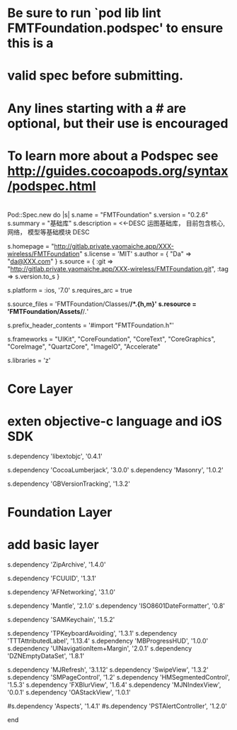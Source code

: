 #
# Be sure to run `pod lib lint FMTFoundation.podspec' to ensure this is a
# valid spec before submitting.
#
# Any lines starting with a # are optional, but their use is encouraged
# To learn more about a Podspec see http://guides.cocoapods.org/syntax/podspec.html
#

Pod::Spec.new do |s|
  s.name             = "FMTFoundation"
  s.version          = "0.2.6"
  s.summary          = "基础库"
  s.description      = <<-DESC
运图基础库， 目前包含核心, 网络， 模型等基础模块
  DESC

  s.homepage         = "http://gitlab.private.yaomaiche.app/XXX-wireless/FMTFoundation"
  s.license          = 'MIT'
  s.author           = { "Da" => "da@XXX.com" }
  s.source           = { :git => "http://gitlab.private.yaomaiche.app/XXX-wireless/FMTFoundation.git", :tag => s.version.to_s }

  s.platform     = :ios, '7.0'
  s.requires_arc = true

  s.source_files = 'FMTFoundation/Classes/**/*.{h,m}'
  s.resource = 'FMTFoundation/Assets/**/*.*'

  s.prefix_header_contents = '#import "FMTFoundation.h"'

  s.frameworks = "UIKit",
    "CoreFoundation",
    "CoreText",
    "CoreGraphics",
    "CoreImage",
    "QuartzCore",
    "ImageIO",
    "Accelerate"

  s.libraries = 'z'

  # Core Layer
  # exten objective-c language and iOS SDK

  s.dependency 'libextobjc', '0.4.1'

  s.dependency 'CocoaLumberjack', '3.0.0'
  s.dependency 'Masonry', '1.0.2'

  s.dependency 'GBVersionTracking', '1.3.2'

  # Foundation Layer
  # add basic layer

  s.dependency 'ZipArchive', '1.4.0'

  s.dependency 'FCUUID', '1.3.1'

  s.dependency 'AFNetworking', '3.1.0'

  s.dependency 'Mantle', '2.1.0'
  s.dependency 'ISO8601DateFormatter', '0.8'

  s.dependency 'SAMKeychain', '1.5.2'

  s.dependency 'TPKeyboardAvoiding', '1.3.1'
  s.dependency 'TTTAttributedLabel', '1.13.4'
  s.dependency 'MBProgressHUD', '1.0.0'
  s.dependency 'UINavigationItem+Margin', '2.0.1'
  s.dependency 'DZNEmptyDataSet', '1.8.1'

  s.dependency 'MJRefresh', '3.1.12'
  s.dependency 'SwipeView', '1.3.2'
  s.dependency 'SMPageControl', '1.2'
  s.dependency 'HMSegmentedControl', '1.5.3'
  s.dependency 'FXBlurView', '1.6.4'
  s.dependency 'MJNIndexView', '0.0.1'
  s.dependency 'OAStackView', '1.0.1'

#s.dependency 'Aspects', '1.4.1'
#s.dependency 'PSTAlertController', '1.2.0'

end
